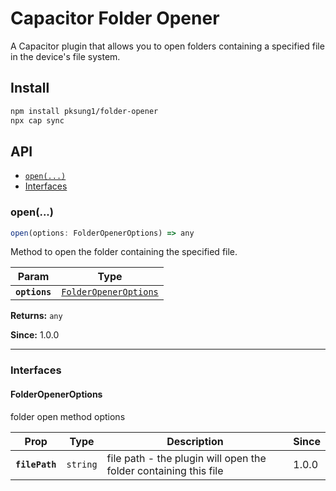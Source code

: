 # Capacitor Folder Opener

A Capacitor plugin that allows you to open folders containing a specified file in the device's file system.

## Install

```bash
npm install pksung1/folder-opener
npx cap sync
```

## API

<docgen-index>

* [`open(...)`](#open)
* [Interfaces](#interfaces)

</docgen-index>

<docgen-api>
<!--Update the source file JSDoc comments and rerun docgen to update the docs below-->

### open(...)

```typescript
open(options: FolderOpenerOptions) => any
```

Method to open the folder containing the specified file.

| Param         | Type                                                                |
| ------------- | ------------------------------------------------------------------- |
| **`options`** | <code><a href="#folderopeneroptions">FolderOpenerOptions</a></code> |

**Returns:** <code>any</code>

**Since:** 1.0.0

--------------------


### Interfaces


#### FolderOpenerOptions

folder open method options

| Prop           | Type                | Description                                                      | Since |
| -------------- | ------------------- | ---------------------------------------------------------------- | ----- |
| **`filePath`** | <code>string</code> | file path - the plugin will open the folder containing this file | 1.0.0 |

</docgen-api>
